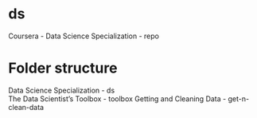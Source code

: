 # ds
Coursera - Data Science Specialization - repo


# Folder structure
Data Science Specialization - ds <br>
The Data Scientist’s Toolbox - toolbox
Getting and Cleaning Data - get-n-clean-data
